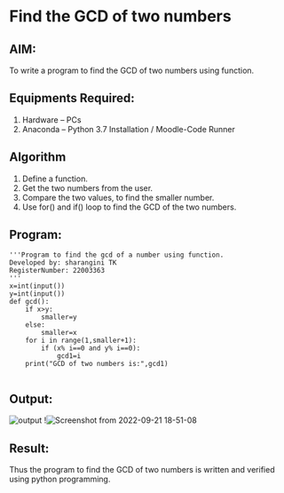 # Find the GCD of two numbers

## AIM:
To write a program to find the GCD of two numbers using function.

## Equipments Required:
1. Hardware – PCs
2. Anaconda – Python 3.7 Installation / Moodle-Code Runner

## Algorithm
1. Define a function.
2. Get the two numbers from the user.
3. Compare the two values, to find the smaller number.
4. Use for() and if() loop to find the GCD of the two numbers.

## Program:
```
'''Program to find the gcd of a number using function.
Developed by: sharangini TK
RegisterNumber: 22003363
'''
x=int(input())
y=int(input())
def gcd():
    if x>y:
        smaller=y
    else:
        smaller=x
    for i in range(1,smaller+1):
        if (x% i==0 and y% i==0):
            gcd1=i
    print("GCD of two numbers is:",gcd1) 
   
```

## Output:
![output](/gcd.PNG)
!![Screenshot from 2022-09-21 18-51-08](https://user-images.githubusercontent.com/113497680/191514931-321e5c31-bbee-4d1d-9421-c07f17eaa2ae.png)


## Result:
Thus the program to find the GCD of two numbers is written and verified using python programming.
